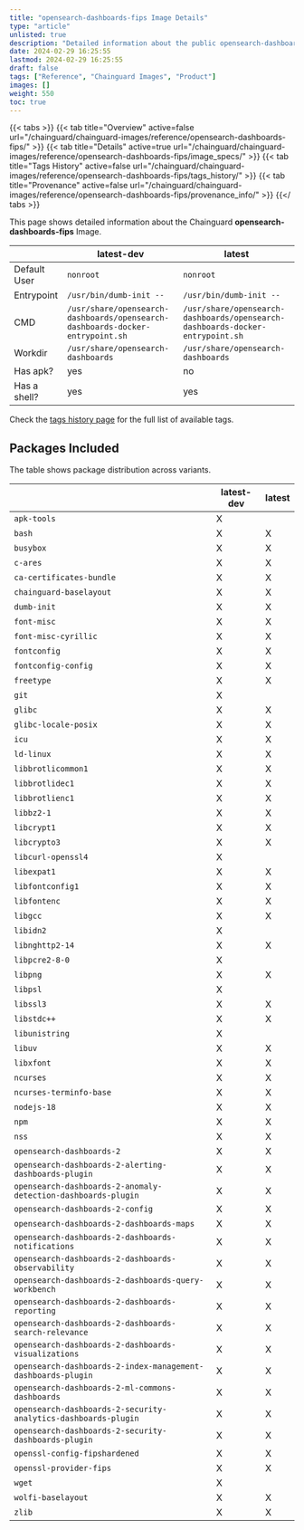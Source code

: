 ```yaml
---
title: "opensearch-dashboards-fips Image Details"
type: "article"
unlisted: true
description: "Detailed information about the public opensearch-dashboards-fips Chainguard Image."
date: 2024-02-29 16:25:55
lastmod: 2024-02-29 16:25:55
draft: false
tags: ["Reference", "Chainguard Images", "Product"]
images: []
weight: 550
toc: true
---
```


{{< tabs >}}
{{< tab title="Overview" active=false url="/chainguard/chainguard-images/reference/opensearch-dashboards-fips/" >}}
{{< tab title="Details" active=true url="/chainguard/chainguard-images/reference/opensearch-dashboards-fips/image_specs/" >}}
{{< tab title="Tags History" active=false url="/chainguard/chainguard-images/reference/opensearch-dashboards-fips/tags_history/" >}}
{{< tab title="Provenance" active=false url="/chainguard/chainguard-images/reference/opensearch-dashboards-fips/provenance_info/" >}}
{{</ tabs >}}

This page shows detailed information about the Chainguard **opensearch-dashboards-fips** Image.

|              | latest-dev                                                                    | latest                                                                        |
|--------------|-------------------------------------------------------------------------------|-------------------------------------------------------------------------------|
| Default User | `nonroot`                                                                     | `nonroot`                                                                     |
| Entrypoint   | `/usr/bin/dumb-init --`                                                       | `/usr/bin/dumb-init --`                                                       |
| CMD          | `/usr/share/opensearch-dashboards/opensearch-dashboards-docker-entrypoint.sh` | `/usr/share/opensearch-dashboards/opensearch-dashboards-docker-entrypoint.sh` |
| Workdir      | `/usr/share/opensearch-dashboards`                                            | `/usr/share/opensearch-dashboards`                                            |
| Has apk?     | yes                                                                           | no                                                                            |
| Has a shell? | yes                                                                           | yes                                                                           |

Check the [tags history page](/chainguard/chainguard-images/reference/opensearch-dashboards-fips/tags_history/) for the full list of available tags.

## Packages Included
The table shows package distribution across variants.

|                                                                | latest-dev | latest |
|----------------------------------------------------------------|------------|--------|
| `apk-tools`                                                    | X          |        |
| `bash`                                                         | X          | X      |
| `busybox`                                                      | X          | X      |
| `c-ares`                                                       | X          | X      |
| `ca-certificates-bundle`                                       | X          | X      |
| `chainguard-baselayout`                                        | X          | X      |
| `dumb-init`                                                    | X          | X      |
| `font-misc`                                                    | X          | X      |
| `font-misc-cyrillic`                                           | X          | X      |
| `fontconfig`                                                   | X          | X      |
| `fontconfig-config`                                            | X          | X      |
| `freetype`                                                     | X          | X      |
| `git`                                                          | X          |        |
| `glibc`                                                        | X          | X      |
| `glibc-locale-posix`                                           | X          | X      |
| `icu`                                                          | X          | X      |
| `ld-linux`                                                     | X          | X      |
| `libbrotlicommon1`                                             | X          | X      |
| `libbrotlidec1`                                                | X          | X      |
| `libbrotlienc1`                                                | X          | X      |
| `libbz2-1`                                                     | X          | X      |
| `libcrypt1`                                                    | X          | X      |
| `libcrypto3`                                                   | X          | X      |
| `libcurl-openssl4`                                             | X          |        |
| `libexpat1`                                                    | X          | X      |
| `libfontconfig1`                                               | X          | X      |
| `libfontenc`                                                   | X          | X      |
| `libgcc`                                                       | X          | X      |
| `libidn2`                                                      | X          |        |
| `libnghttp2-14`                                                | X          | X      |
| `libpcre2-8-0`                                                 | X          |        |
| `libpng`                                                       | X          | X      |
| `libpsl`                                                       | X          |        |
| `libssl3`                                                      | X          | X      |
| `libstdc++`                                                    | X          | X      |
| `libunistring`                                                 | X          |        |
| `libuv`                                                        | X          | X      |
| `libxfont`                                                     | X          | X      |
| `ncurses`                                                      | X          | X      |
| `ncurses-terminfo-base`                                        | X          | X      |
| `nodejs-18`                                                    | X          | X      |
| `npm`                                                          | X          | X      |
| `nss`                                                          | X          | X      |
| `opensearch-dashboards-2`                                      | X          | X      |
| `opensearch-dashboards-2-alerting-dashboards-plugin`           | X          | X      |
| `opensearch-dashboards-2-anomaly-detection-dashboards-plugin`  | X          | X      |
| `opensearch-dashboards-2-config`                               | X          | X      |
| `opensearch-dashboards-2-dashboards-maps`                      | X          | X      |
| `opensearch-dashboards-2-dashboards-notifications`             | X          | X      |
| `opensearch-dashboards-2-dashboards-observability`             | X          | X      |
| `opensearch-dashboards-2-dashboards-query-workbench`           | X          | X      |
| `opensearch-dashboards-2-dashboards-reporting`                 | X          | X      |
| `opensearch-dashboards-2-dashboards-search-relevance`          | X          | X      |
| `opensearch-dashboards-2-dashboards-visualizations`            | X          | X      |
| `opensearch-dashboards-2-index-management-dashboards-plugin`   | X          | X      |
| `opensearch-dashboards-2-ml-commons-dashboards`                | X          | X      |
| `opensearch-dashboards-2-security-analytics-dashboards-plugin` | X          | X      |
| `opensearch-dashboards-2-security-dashboards-plugin`           | X          | X      |
| `openssl-config-fipshardened`                                  | X          | X      |
| `openssl-provider-fips`                                        | X          | X      |
| `wget`                                                         | X          |        |
| `wolfi-baselayout`                                             | X          | X      |
| `zlib`                                                         | X          | X      |

